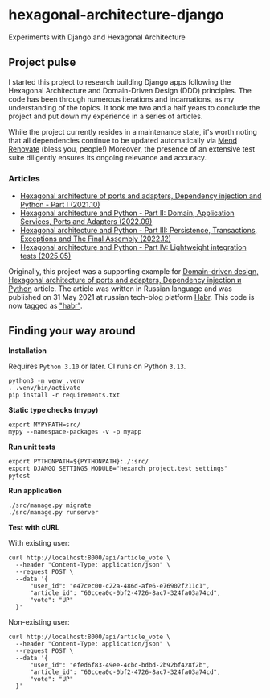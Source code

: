 # hexagonal-architecture-django
Experiments with Django and Hexagonal Architecture

## Project pulse

I started this project to research building Django apps
following the Hexagonal Architecture and Domain-Driven Design (DDD) principles.
The code has been through numerous iterations and incarnations, as my understanding of
the topics. It took me two and a half years to conclude the project and put down my
experience in a series of articles.

While the project currently resides in a maintenance state, it's worth noting that
all dependencies continue to be updated automatically via
[Mend Renovate](https://www.mend.io/renovate/) (bless you, people!)
Moreover, the presence of an extensive test suite diligently ensures
its ongoing relevance and accuracy.

### Articles

* [Hexagonal architecture of ports and adapters, Dependency injection and Python - Part I (2021.10)](https://zaurnasibov.com/posts/2021/10/30/hexarch_di_python_part_1.html)
* [Hexagonal architecture and Python - Part II: Domain, Application Services, Ports and Adapters (2022.09)](https://zaurnasibov.com/posts/2022/09/18/hexarch_di_python_part_2.html)
* [Hexagonal architecture and Python - Part III: Persistence, Transactions, Exceptions and The Final Assembly (2022.12)](https://zaurnasibov.com/posts/2022/12/31/hexarch_di_python_part_3.html)
* [Hexagonal architecture and Python - Part IV: Lightweight integration tests (2025.05)](https://www.zaurnasibov.com/posts/2025/05/10/hexarch-python-part-4-lightweight-integration-tests.html#hexarch-python-part-4-lightweight-integration-tests)

Originally, this project was a supporting example for
[Domain-driven design, Hexagonal architecture of ports and adapters, Dependency injection и Python](https://habr.com/ru/post/559560/)
article.
The article was written in Russian language and was published on 31 May 2021
at russian tech-blog platform [Habr](https://habr.com/).
This code is now tagged as ["habr"](https://github.com/BasicWolf/hexagonal-architecture-django/tree/habr).

## Finding your way around

**Installation**

Requires ``Python 3.10`` or later. CI runs on Python ``3.13``.

```shell
python3 -m venv .venv
. .venv/bin/activate
pip install -r requirements.txt
```

**Static type checks (mypy)**

```shell
export MYPYPATH=src/
mypy --namespace-packages -v -p myapp
```

**Run unit tests**

```shell
export PYTHONPATH=${PYTHONPATH}:./:src/
export DJANGO_SETTINGS_MODULE="hexarch_project.test_settings"
pytest
```

**Run application**

```shell
./src/manage.py migrate
./src/manage.py runserver
```

**Test with cURL**

With existing user:
```shell
curl http://localhost:8000/api/article_vote \
  --header "Content-Type: application/json" \
  --request POST \
  --data '{
      "user_id": "e47cec00-c22a-486d-afe6-e76902f211c1",
      "article_id": "60ccea0c-0bf2-4726-8ac7-324fa03a74cd",
      "vote": "UP"
  }'
```

Non-existing user:
```shell
curl http://localhost:8000/api/article_vote \
  --header "Content-Type: application/json" \
  --request POST \
  --data '{
      "user_id": "efed6f83-49ee-4cbc-bdbd-2b92bf428f2b",
      "article_id": "60ccea0c-0bf2-4726-8ac7-324fa03a74cd",
      "vote": "UP"
  }'
```
